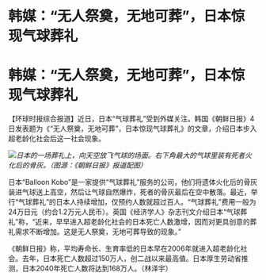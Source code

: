 # 韩媒：“无人祭奠，无地可葬”，日本惊现气球葬礼

# 韩媒：“无人祭奠，无地可葬”，日本惊现气球葬礼

【环球时报综合报道】近日，日本“气球葬礼”受到外媒关注。韩国《朝鲜日报》4日发表题为《“无人祭奠，无地可葬”，日本惊现气球葬礼》的文章，介绍日本步入超老龄化社会后这一社会现象。

![](https://inews.gtimg.com/om_bt/OZeBdHrs27-Ro9CNWZv7sdneziwSb1iZOSu-22Oi09bKgAA/1000)_日本的一场葬礼上，向天空放飞气球的场面。右下角最大的气球里装有死者火化后的骨灰。（图源：《朝鲜日报》报道配图）_

日本“Balloon
Kobo”是一家提供“气球葬礼”服务的公司，他们将遗体火化后的骨灰装进气球送上高空，然后让气球自然爆炸，死者的骨灰最后在空中散落。最近，举行“气球葬礼”的日本人持续增加，仅预约人数就超过百人。“气球葬礼”费用一般为24万日元（约合1.2万元人民币）。英国《经济学人》杂志刊文介绍日本“气球葬礼”称，“近来，早早进入超老龄化社会的日本死亡人数激增，因而对更具创意的葬礼需求不断增加。这是无人祭奠，无地可葬导致的现象。”

《朝鲜日报》称，平均寿命长、生育率低的日本早在2006年就进入超老龄化社会。去年，日本死亡人数超过150万人，创二战以来最高值。日本厚生劳动省推测，日本2040年死亡人数将达到168万人。（林泽宇）

